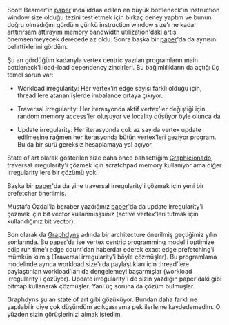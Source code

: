 Scott Beamer'in [paper](https://people.eecs.berkeley.edu/~krste/papers/beamer-iiswc2015.pdf)'ında iddaa edilen en büyük bottleneck'in instruction window size olduğu tezini test etmek için birkaç deney yaptım ve bunun doğru olmadığını gördüm çünkü instruction window size'ı ne kadar arttırırsam attırayım memory bandwidth utilization'daki artış önemsenmeyecek derecede az oldu. Sonra başka bir [paper](https://seal.ece.ucsb.edu/sites/seal.ece.ucsb.edu/files/publications/hpca-2019-abanti.pdf)'da da aynısını belirttiklerini gördüm.

Şu an gördüğüm kadarıyla vertex centric yazılan programların main bottleneck'i load-load dependency zincirleri. Bu bağımlılıkların da açtığı üç temel sorun var:

- Workload irregularity: Her vertex'in edge sayısı farklı olduğu için, thread'lere atanan işlerde imbalance ortaya çıkıyor.

- Traversal irregularity: Her iterasyonda aktif vertex'ler değiştiği için random memory access'ler oluşuyor ve locality düşüyor öyle olunca da.

- Update irregularity: Her iterasyonda çok az sayıda vertex update edilmesine rağmen her iterasyonda bütün vertex'leri geziyor program. Bu da bir sürü gereksiz hesaplamaya yol açıyor.    

State of art olarak gösterilen size daha önce bahsettiğim [Graphicionado](https://mrmgroup.cs.princeton.edu/papers/taejun_micro16.pdf), traversal irregularity'i çözmek için scratchpad memory kullanıyor ama diğer irregularity'lere bir çözümü yok.

Başka bir [paper](https://seal.ece.ucsb.edu/sites/seal.ece.ucsb.edu/files/publications/hpca-2019-abanti.pdf)'da da yine traversal irregularity'i çözmek için yeni bir prefetcher önerilmiş.

Mustafa Özdal'la beraber yazdığınız [paper](http://repository.bilkent.edu.tr/bitstream/handle/11693/37725/Energy%20Efficient%20Architecture%20for%20Graph%20Analytics%20Accelerators.pdf?sequence=1&isAllowed=y)'da da update irregularity'i çözmek için bit vector kullanmışşsınız (active vertex'leri tutmak için kullandığınız bit vector).

Son olarak da [Graphdyns](https://web.ece.ucsb.edu/~iakgun/files/MICRO2019.pdf) adında bir architecture önerilmiş geçtiğimiz yılın sonlarında. Bu [paper](https://web.ece.ucsb.edu/~iakgun/files/MICRO2019.pdf)'da ise vertex centric programming model'i optimize edip run time'ı edge count'dan haberdar ederek exact edge prefetching'i mümkün kılmış (Traversal irregularity'i böyle çözmüşler). Bu programlama modelinde ayrıca workload size'ı da paylaştıkları için thread'lere paylaştırılan workload'ları da dengelemeyi başarmışlar (workload irregularity'i çözüyor). Update irregularity'i de sizin yazdığın paper'daki gibi bitmap kullanarak çözmüşler. Yani üç soruna da çözüm bulmuşlar.

Graphdyns şu an state of art gibi gözüküyor. Bundan daha farklı ne yapılabilir diye çok düşündüm açıkçası ama pek ilerleme kaydedemedim. O yüzden sizin görüşlerinizi almak istedim.
